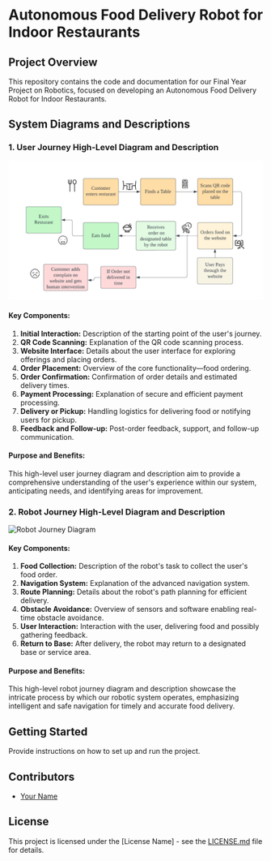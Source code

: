 # Autonomous Food Delivery Robot for Indoor Restaurants

## Project Overview

This repository contains the code and documentation for our Final Year Project on Robotics, focused on developing an Autonomous Food Delivery Robot for Indoor Restaurants.

## System Diagrams and Descriptions

### 1. User Journey High-Level Diagram and Description

![User Journey Diagram](https://github.com/SYED-M-HUSSAIN/Robotics_Capstone/blob/main/Customer%20Journey%20revised.png)

#### Key Components:

1. **Initial Interaction:** Description of the starting point of the user's journey.
2. **QR Code Scanning:** Explanation of the QR code scanning process.
3. **Website Interface:** Details about the user interface for exploring offerings and placing orders.
4. **Order Placement:** Overview of the core functionality—food ordering.
5. **Order Confirmation:** Confirmation of order details and estimated delivery times.
6. **Payment Processing:** Explanation of secure and efficient payment processing.
7. **Delivery or Pickup:** Handling logistics for delivering food or notifying users for pickup.
8. **Feedback and Follow-up:** Post-order feedback, support, and follow-up communication.

#### Purpose and Benefits:

This high-level user journey diagram and description aim to provide a comprehensive understanding of the user's experience within our system, anticipating needs, and identifying areas for improvement.

### 2. Robot Journey High-Level Diagram and Description

![Robot Journey Diagram]([path/to/robot_journey_diagram.png](https://github.com/SYED-M-HUSSAIN/Robotics_Capstone/blob/main/robotjourney.png))

#### Key Components:

1. **Food Collection:** Description of the robot's task to collect the user's food order.
2. **Navigation System:** Explanation of the advanced navigation system.
3. **Route Planning:** Details about the robot's path planning for efficient delivery.
4. **Obstacle Avoidance:** Overview of sensors and software enabling real-time obstacle avoidance.
5. **User Interaction:** Interaction with the user, delivering food and possibly gathering feedback.
6. **Return to Base:** After delivery, the robot may return to a designated base or service area.

#### Purpose and Benefits:

This high-level robot journey diagram and description showcase the intricate process by which our robotic system operates, emphasizing intelligent and safe navigation for timely and accurate food delivery.

## Getting Started

Provide instructions on how to set up and run the project.

## Contributors

- [Your Name](link-to-your-github-profile)

## License

This project is licensed under the [License Name] - see the [LICENSE.md](LICENSE.md) file for details.
